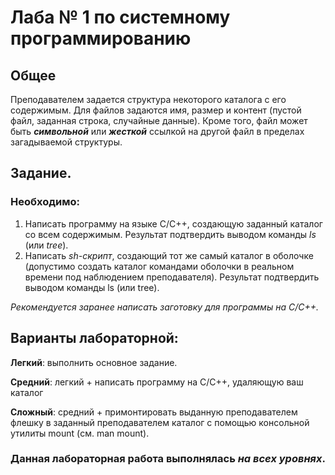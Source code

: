 # Лаба № 1 по системному программированию

## Общее
Преподавателем задается структура некоторого каталога с его содержимым. Для файлов
задаются имя, размер и контент (пустой файл, заданная строка, случайные данные). Кроме того,
файл может быть ***символьной*** или ***жесткой*** ссылкой на другой файл в пределах загадываемой
структуры.

## Задание.
### Необходимо:
1. Написать программу на языке С/С++, создающую заданный каталог со всем
содержимым. Результат подтвердить выводом
команды *ls* (или *tree*).
2. Написать *sh-скрипт*, создающий тот же самый каталог в оболочке (допустимо создать
каталог командами оболочки в реальном времени под наблюдением преподавателя). Результат
подтвердить выводом команды ls (или tree).

*Рекомендуется заранее написать заготовку для программы на C/C++.*

## Варианты лабораторной:
**Легкий**: выполнить основное задание.

**Средний**: легкий + написать программу на С/С++, удаляющую ваш каталог

**Сложный**: средний + примонтировать выданную преподавателем флешку в заданный
преподавателем каталог с помощью консольной утилиты mount (см. man mount).


### Данная лабораторная работа выполнялась ***на всех уровнях***.
